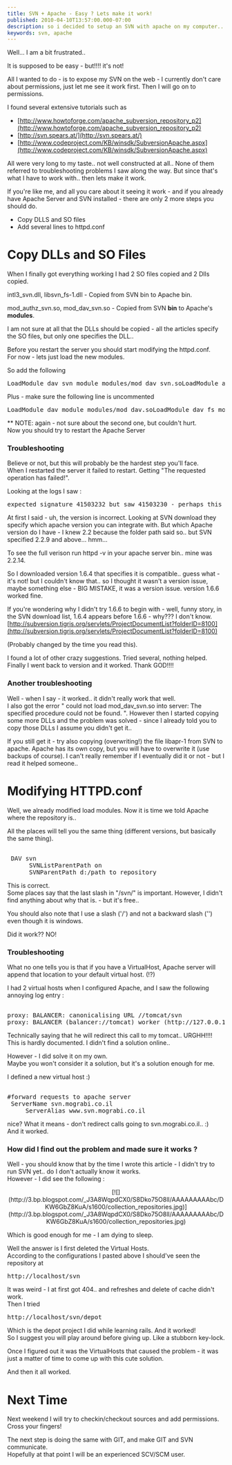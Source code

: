 ```yaml
---
title: SVN + Apache - Easy ? Lets make it work!
published: 2010-04-10T13:57:00.000-07:00
description: so i decided to setup an SVN with apache on my computer..
keywords: svn, apache
---
```


Well... I am a bit frustrated..  

It is supposed to be easy - but!!!! it's not!  

All I wanted to do - is to expose my SVN on the web - I currently don't care about permissions, just let me see it work first. Then I will go on to permissions.  

I found several extensive tutorials such as  

*   [http://www.howtoforge.com/apache_subversion_repository_p2](http://www.howtoforge.com/apache_subversion_repository_p2)
*   [http://svn.spears.at/](http://svn.spears.at/)
*   [http://www.codeproject.com/KB/winsdk/SubversionApache.aspx](http://www.codeproject.com/KB/winsdk/SubversionApache.aspx)

All were very long to my taste.. not well constructed at all.. None of them referred to troubleshooting problems I saw along the way. But since that's what I have to work with.. then lets make it work.  

If you're like me, and all you care about it seeing it work - and if you already have Apache Server and SVN installed - there are only 2 more steps you should do.  

*   Copy DLLS and SO files
*   Add several lines to httpd.conf

<a name="more"></a>  

# Copy DLLs and SO Files

When I finally got everything working I had 2 SO files copied and 2 Dlls copied.  

intl3_svn.dll, libsvn_fs-1.dll - Copied from SVN bin to Apache bin.  

mod_authz_svn.so, mod_dav_svn.so - Copied from SVN **bin** to Apache's **modules**.  

I am not sure at all that the DLLs should be copied - all the articles specify the SO files, but only one specifies the DLL..  

Before you restart the server you should start modifying the httpd.conf.  
For now - lets just load the new modules.  

So add the following  

<pre>LoadModule dav_svn_module modules/mod_dav_svn.soLoadModule authz_svn_module modules/mod_authz_svn.so</pre>

Plus - make sure the following line is uncommented  

<pre>LoadModule dav_module modules/mod_dav.soLoadModule dav_fs_module modules/mod_dav_fs.so</pre>

** NOTE: again - not sure about the second one, but couldn't hurt.  
Now you should try to restart the Apache Server  

### Troubleshooting

Believe or not, but this will probably be the hardest step you'll face.  
When I restarted the server it failed to restart. Getting "The requested operation has failed!".  

Looking at the logs I saw :  

<pre>expected signature 41503232 but saw 41503230 - perhaps this is not an Apache module DSO, or was compiled for a different Apache version?</pre>

At first I said - uh, the version is incorrect. Looking at SVN download they specify which apache version you can integrate with. But which Apache version do I have - I knew 2.2 because the folder path said so.. but SVN specified 2.2.9 and above... hmm...  

To see the full verison run httpd -v in your apache server bin.. mine was 2.2.14.  

So I downloaded version 1.6.4 that specifies it is compatible.. guess what - it's not! but I couldn't know that.. so I thought it wasn't a version issue, maybe something else - BIG MISTAKE, it was a version issue. version 1.6.6 worked fine.  

If you're wondering why I didn't try 1.6.6 to begin with - well, funny story, in the SVN download list, 1.6.4 appears before 1.6.6 - why??? I don't know.  
[http://subversion.tigris.org/servlets/ProjectDocumentList?folderID=8100](http://subversion.tigris.org/servlets/ProjectDocumentList?folderID=8100)  

(Probably changed by the time you read this).  

I found a lot of other crazy suggestions. Tried several, nothing helped. Finally I went back to version and it worked. Thank GOD!!!!  

### Another troubleshooting

Well - when I say - it worked.. it didn't really work that well.  
I also got the error " could not load mod_dav_svn.so into server: The specified procedure could not be found. ". However then I started copying some more DLLs and the problem was solved - since I already told you to copy those DLLs I assume you didn't get it..  

If you still get it - try also copying (overwriting!) the file libapr-1 from SVN to apache. Apache has its own copy, but you will have to overwrite it (use backups of course). I can't really remember if I eventually did it or not - but I read it helped someone..  

# Modifying HTTPD.conf

Well, we already modified load modules. Now it is time we told Apache where the repository is..  

All the places will tell you the same thing (different versions, but basically the same thing).  

<pre>  
 <location ~="" "="" svn="">DAV svn      
      SVNListParentPath on       
      SVNParentPath d:/path_to_repository</location></pre>

This is correct.  
Some places say that the last slash in "/svn/" is important. However, I didn't find anything about why that is. - but it's free..  

You should also note that I use a slash ('/') and not a backward slash ('\') even though it is windows.  

Did it work?? NO!  

### Troubleshooting

What no one tells you is that if you have a VirtualHost, Apache server will append that location to your default virtual host. (!?)  

I had 2 virtual hosts when I configured Apache, and I saw the following annoying log entry :  

<pre>  
proxy: BALANCER: canonicalising URL //tomcat/svn  
proxy: BALANCER (balancer://tomcat) worker (http://127.0.0.1:8080) rewritten to http://127.0.0.1:8080/svn  
</pre>

Technically saying that he will redirect this call to my tomcat.. URGHH!!!!  
This is hardly documented. I didn't find a solution online..  

However - I did solve it on my own.  
Maybe you won't consider it a solution, but it's a solution enough for me.  

I defined a new virtual host :)  

<pre>  
#forward requests to apache server  
 <virtualhost *="">ServerName svn.mograbi.co.il    
     ServerAlias www.svn.mograbi.co.il</virtualhost>  
</pre>

nice? What it means - don't redirect calls going to svn.mograbi.co.il.. :)  
And it worked.  

### How did I find out the problem and made sure it works ?

Well - you should know that by the time I wrote this article - I didn't try to run SVN yet.. do I don't actually know it works.  
However - I did see the following :  

<div class="separator" style="clear: both; text-align: center;">[![](http://3.bp.blogspot.com/_J3A8WqpdCX0/S8Dko75O8lI/AAAAAAAAAbc/DKW6GbZ8KuA/s1600/collection_repositories.jpg)](http://3.bp.blogspot.com/_J3A8WqpdCX0/S8Dko75O8lI/AAAAAAAAAbc/DKW6GbZ8KuA/s1600/collection_repositories.jpg)</div>

Which is good enough for me - I am dying to sleep.  

Well the answer is I first deleted the Virtual Hosts.  
According to the configurations I pasted above I should've seen the repository at  

<pre>http://localhost/svn</pre>

It was weird - I at first got 404.. and refreshes and delete of cache didn't work.  
Then I tried  

<pre>http://localhost/svn/depot</pre>

Which is the depot project I did while learning rails. And it worked!  
So I suggest you will play around before giving up. Like a stubborn key-lock.  

Once I figured out it was the VirtualHosts that caused the problem - it was just a matter of time to come up with this cute solution.  

And then it all worked.  

# Next Time

Next weekend I will try to checkin/checkout sources and add permissions.  
Cross your fingers!  

The next step is doing the same with GIT, and make GIT and SVN communicate.  
Hopefully at that point I will be an experienced SCV/SCM user.